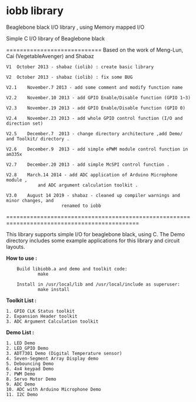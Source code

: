 iobb library
============

Beaglebone black I/O library , using Memory mapped I/O

Simple C I/O library of Beaglebone black

============================
Based on the work of Meng-Lun, Cai (VegetableAvenger) and Shabaz

	V1 	October 2013 - shabaz (iolib) : create basic library 

	V2 	October 2013 - shabaz (iolib) : fix some BUG

	V2.1	November.7 2013 - add some comment and modify function name

	V2.2	November.10 2013 - add GPIO Enable/Disable function (GPIO 1~3)

	V2.3	November.19 2013 - add GPIO Enable/Disable function (GPIO 0)

	V2.4	November.23 2013 - add whole GPIO control function (I/O and direction set)

	V2.5	December.7  2013 - change directory architecture ,add Demo/ and Toolkit/ directory .

	V2.6	December.9  2013 - add simple ePWM module control function in am335x

	V2.7	December.20 2013 - add simple McSPI control function .

	V2.8	March.14 2014 - add ADC application of Arduino Microphone module ,
				and ADC argument calculation toolkit .

	V3.0	August 14 2019 - shabaz - cleaned up compiler warnings and minor changes, and
		                 renamed to iobb


=============================================================================================

This library supports simple I/O for beaglebone black, using C.
The Demo directory includes some example applications for this library and circuit layouts.


**How to use :**

        Build libiobb.a and demo and toolkit code:
                make

        Install in /usr/local/lib and /usr/local/include as superuser:
                make install


**Toolkit List :**

	1. GPIO CLK Status toolkit
	2. Expansion Header toolkit
	3. ADC Argument Calculation toolkit


**Demo List :**

	1. LED Demo
	2. LED_GPIO Demo
	3. ADT7301 Demo (Digital Temperature sensor)
	4. Seven-Segment Array Display demo
	5. Debouncing Demo
	6. 4x4 keypad Demo
	7. PWM Demo
	8. Servo Motor Demo
	9. ADC Demo
	10. ADC with Arduino Microphone Demo
	11. I2C Demo
	



